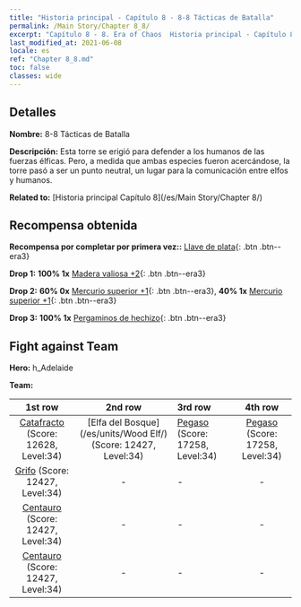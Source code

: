 ```yaml
---
title: "Historia principal - Capítulo 8 - 8-8 Tácticas de Batalla"
permalink: /Main Story/Chapter 8_8/
excerpt: "Capítulo 8 - 8. Era of Chaos  Historia principal - Capítulo 8_8. 8-8 Tácticas de Batalla"
last_modified_at: 2021-06-08
locale: es
ref: "Chapter 8_8.md"
toc: false
classes: wide
---
```


## Detalles

 **Nombre:** 8-8 Tácticas de Batalla

 **Descripción:** Esta torre se erigió para defender a los humanos de las fuerzas élficas. Pero, a medida que ambas especies fueron acercándose, la torre pasó a ser un punto neutral, un lugar para la comunicación entre elfos y humanos.

 **Related to:** [Historia principal Capítulo 8](/es/Main Story/Chapter 8/)

## Recompensa obtenida

 **Recompensa por completar por primera vez::** [Llave de plata](/ItemsES/con_693/){: .btn .btn--era3}

 **Drop 1:** **100% 1x** [Madera valiosa +2](/ItemsES/mat_27/){: .btn .btn--era3}

 **Drop 2:** **60% 0x** [Mercurio superior +1](/ItemsES/mat_21/){: .btn .btn--era3}, **40% 1x** [Mercurio superior +1](/ItemsES/mat_21/){: .btn .btn--era3}

 **Drop 3:** **100% 1x** [Pergaminos de hechizo](/ItemsES/con_694/){: .btn .btn--era3}


## Fight against Team
 **Hero:** h_Adelaide

 **Team:**


  | 1st row | 2nd row | 3rd row | 4th row |
  |:----:|:----:|:----|:----:|
  | [Catafracto](/es/units/Cavalier/) (Score: 12628, Level:34)  | [Elfa del Bosque](/es/units/Wood Elf/) (Score: 12427, Level:34)  | [Pegaso](/es/units/Pegasus/) (Score: 17258, Level:34)  | [Pegaso](/es/units/Pegasus/) (Score: 17258, Level:34)  |
  | [Grifo](/es/units/Griffin/) (Score: 12427, Level:34)  | - | - | - |
  | [Centauro](/es/units/Centaur/) (Score: 12427, Level:34)  | - | - | - |
  | [Centauro](/es/units/Centaur/) (Score: 12427, Level:34)  | - | - | - |


